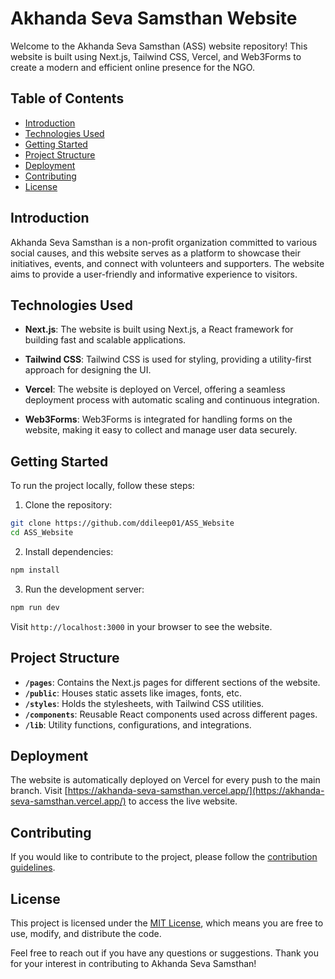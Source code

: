 # Akhanda Seva Samsthan Website

Welcome to the Akhanda Seva Samsthan (ASS) website repository! This website is built using Next.js, Tailwind CSS, Vercel, and Web3Forms to create a modern and efficient online presence for the NGO.

## Table of Contents

- [Introduction](#introduction)
- [Technologies Used](#technologies-used)
- [Getting Started](#getting-started)
- [Project Structure](#project-structure)
- [Deployment](#deployment)
- [Contributing](#contributing)
- [License](#license)

## Introduction

Akhanda Seva Samsthan is a non-profit organization committed to various social causes, and this website serves as a platform to showcase their initiatives, events, and connect with volunteers and supporters. The website aims to provide a user-friendly and informative experience to visitors.

## Technologies Used

- **Next.js**: The website is built using Next.js, a React framework for building fast and scalable applications.

- **Tailwind CSS**: Tailwind CSS is used for styling, providing a utility-first approach for designing the UI.

- **Vercel**: The website is deployed on Vercel, offering a seamless deployment process with automatic scaling and continuous integration.

- **Web3Forms**: Web3Forms is integrated for handling forms on the website, making it easy to collect and manage user data securely.

## Getting Started

To run the project locally, follow these steps:

1. Clone the repository:

```bash
git clone https://github.com/ddileep01/ASS_Website
cd ASS_Website
```

2. Install dependencies:

```bash
npm install
```

3. Run the development server:

```bash
npm run dev
```

Visit `http://localhost:3000` in your browser to see the website.

## Project Structure

- **`/pages`**: Contains the Next.js pages for different sections of the website.
- **`/public`**: Houses static assets like images, fonts, etc.
- **`/styles`**: Holds the stylesheets, with Tailwind CSS utilities.
- **`/components`**: Reusable React components used across different pages.
- **`/lib`**: Utility functions, configurations, and integrations.

## Deployment

The website is automatically deployed on Vercel for every push to the main branch. Visit [https://akhanda-seva-samsthan.vercel.app/](https://akhanda-seva-samsthan.vercel.app/) to access the live website.

## Contributing

If you would like to contribute to the project, please follow the [contribution guidelines](CONTRIBUTING.md).

## License

This project is licensed under the [MIT License](LICENSE), which means you are free to use, modify, and distribute the code.

Feel free to reach out if you have any questions or suggestions. Thank you for your interest in contributing to Akhanda Seva Samsthan!